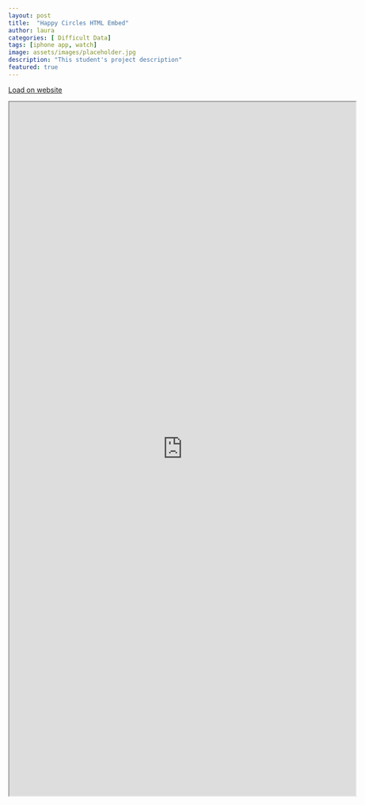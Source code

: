 ```yaml
---
layout: post
title:  "Happy Circles HTML Embed"
author: laura
categories: [ Difficult Data]
tags: [iphone app, watch]
image: assets/images/placeholder.jpg
description: "This student's project description"
featured: true
---
```



<a href="https://unstable.design/happy-circles-an-app-for-helping-students-budget/" target="__blank"> Load on website</a>


<iframe src="https://unstable.design/happy-circles-an-app-for-helping-students-budget/" width="700px" height="1400px" title="embedding from site"></iframe>



